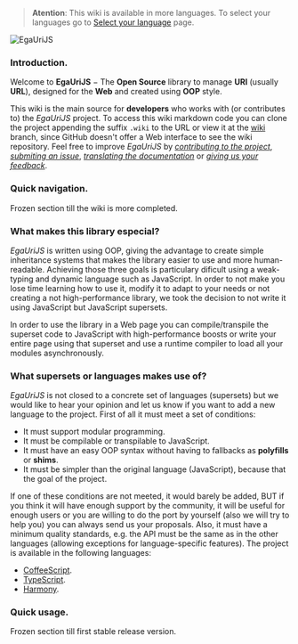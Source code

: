 > **Atention**: This wiki is available in more languages. To select your languages go to [Select your language][1] page.

![EgaUriJS][2]

### Introduction.
Welcome to **EgaUriJS** − The **Open Source** library to manage **URI** (usually **URL**), designed for the **Web** and created using **OOP** style.

This wiki is the main source for **developers** who works with (or contributes to) the *EgaUriJS* project. To access this wiki markdown code you can clone the project appending the suffix `.wiki` to the URL or view it at the [wiki][3] branch, since GitHub doesn't offer a Web interface to see the wiki repository. Feel free to improve *EgaUriJS* by *[contributing to the project][4]*, *[submiting an issue][5]*, *[translating the documentation][3]* or *[giving us your feedback][6]*.
### Quick navigation.
Frozen section till the wiki is more completed.
### What makes this library especial?
*EgaUriJS* is written using OOP, giving the advantage to create simple inheritance systems that makes the library easier to use and more human-readable. Achieving those three goals is particulary dificult using a weak-typing and dynamic language such as JavaScript. In order to not make you lose time learning how to use it, modify it to adapt to your needs or not creating a not high-performance library, we took the decision to not write it using JavaScript but JavaScript supersets.

In order to use the library in a Web page you can compile/transpile the superset code to JavaScript with high-performance boosts or write your entire page using that superset and use a runtime compiler to load all your modules asynchronously.
### What supersets or languages makes use of?
*EgaUriJS* is not closed to a concrete set of languages (supersets) but we would like to hear your opinion and let us know if you want to add a new language to the project. First of all it must meet a set of conditions:

 - It must support modular programming.
 - It must be compilable or transpilable to JavaScript.
 - It must have an easy OOP syntax without having to fallbacks as **polyfills** or **shims**.
 - It must be simpler than the original language (JavaScript), because that the goal of the project.

If one of these conditions are not meeted, it would barely be added, BUT if you think it will have enough support by the community, it will be useful for enough users or you are willing to do the port by yourself (also we will try to help you) you can always send us your proposals. Also, it must have a minimum quality standards, e.g. the API must be the same as in the other languages (allowing exceptions for language-specific features).
The project is available in the following languages:

 - [CoffeeScript][7].
 - [TypeScript][8].
 - [Harmony][9].

### Quick usage.
Frozen section till first stable release version.

[1]: https://github.com/Egatuts/EgaUriJS/wiki/Select-your-language
[2]: https://raw.githubusercontent.com/Egatuts/EgaUriJS/wiki/img/EgaUriJS-728.png
[3]: https://github.com/Egatuts/EgaUriJS/tree/wiki
[4]: https://github.com/Egatuts/EgaUriJS/pulls
[5]: https://github.com/Egatuts/EgaUriJS/issues
[6]: https://github.com/Egatuts
[7]: http://coffeescript.org/
[8]: http://www.typescriptlang.org/
[9]: https://github.com/lukehoban/es6features
